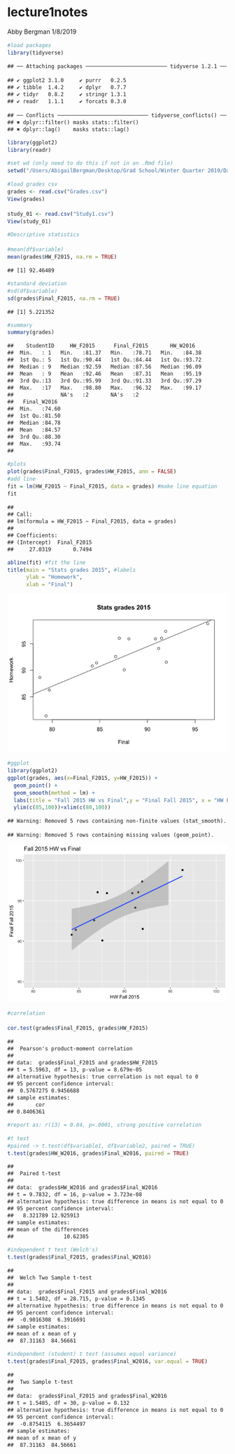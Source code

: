 lecture1notes
================
Abby Bergman
1/8/2019

``` r
#load packages
library(tidyverse)
```

    ## ── Attaching packages ────────────────────────── tidyverse 1.2.1 ──

    ## ✔ ggplot2 3.1.0     ✔ purrr   0.2.5
    ## ✔ tibble  1.4.2     ✔ dplyr   0.7.7
    ## ✔ tidyr   0.8.2     ✔ stringr 1.3.1
    ## ✔ readr   1.1.1     ✔ forcats 0.3.0

    ## ── Conflicts ───────────────────────────── tidyverse_conflicts() ──
    ## ✖ dplyr::filter() masks stats::filter()
    ## ✖ dplyr::lag()    masks stats::lag()

``` r
library(ggplot2)
library(readr)
```

``` r
#set wd (only need to do this if not in an .Rmd file)
setwd("/Users/AbigailBergman/Desktop/Grad School/Winter Quarter 2019/Data Science/datascience_repo/week_01")
```

``` r
#load grades csv
grades <- read.csv("Grades.csv")
View(grades)

study_01 <- read.csv("Study1.csv")
View(study_01)
```

``` r
#Descriptive statistics

#mean(df$variable)
mean(grades$HW_F2015, na.rm = TRUE)
```

    ## [1] 92.46489

``` r
#standard deviation
#sd(df$variable)
sd(grades$Final_F2015, na.rm = TRUE)
```

    ## [1] 5.221352

``` r
#summary
summary(grades)
```

    ##    StudentID     HW_F2015      Final_F2015       HW_W2016    
    ##  Min.   : 1   Min.   :81.37   Min.   :78.71   Min.   :84.38  
    ##  1st Qu.: 5   1st Qu.:90.44   1st Qu.:84.44   1st Qu.:93.72  
    ##  Median : 9   Median :92.59   Median :87.56   Median :96.09  
    ##  Mean   : 9   Mean   :92.46   Mean   :87.31   Mean   :95.19  
    ##  3rd Qu.:13   3rd Qu.:95.99   3rd Qu.:91.33   3rd Qu.:97.29  
    ##  Max.   :17   Max.   :98.80   Max.   :96.32   Max.   :99.17  
    ##               NA's   :2       NA's   :2                      
    ##   Final_W2016   
    ##  Min.   :74.60  
    ##  1st Qu.:81.50  
    ##  Median :84.78  
    ##  Mean   :84.57  
    ##  3rd Qu.:88.30  
    ##  Max.   :93.74  
    ## 

``` r
#plots
plot(grades$Final_F2015, grades$HW_F2015, ann = FALSE)
#add line
fit = lm(HW_F2015 ~ Final_F2015, data = grades) #make line equation
fit
```

    ## 
    ## Call:
    ## lm(formula = HW_F2015 ~ Final_F2015, data = grades)
    ## 
    ## Coefficients:
    ## (Intercept)  Final_F2015  
    ##     27.0319       0.7494

``` r
abline(fit) #fit the line
title(main = "Stats grades 2015", #labels
      ylab = "Homework", 
      xlab = "Final")
```

![](lecture_01_notes_files/figure-markdown_github/unnamed-chunk-5-1.png)

``` r
#ggplot
library(ggplot2)
ggplot(grades, aes(x=Final_F2015, y=HW_F2015)) +
  geom_point() +
  geom_smooth(method = lm) +
  labs(title = "Fall 2015 HW vs Final",y = "Final Fall 2015", x = "HW Fall 2015")+
  ylim(c(85,100))+xlim(c(80,100))
```

    ## Warning: Removed 5 rows containing non-finite values (stat_smooth).

    ## Warning: Removed 5 rows containing missing values (geom_point).

![](lecture_01_notes_files/figure-markdown_github/unnamed-chunk-6-1.png)

``` r
#correlation

cor.test(grades$Final_F2015, grades$HW_F2015)
```

    ## 
    ##  Pearson's product-moment correlation
    ## 
    ## data:  grades$Final_F2015 and grades$HW_F2015
    ## t = 5.5963, df = 13, p-value = 8.679e-05
    ## alternative hypothesis: true correlation is not equal to 0
    ## 95 percent confidence interval:
    ##  0.5767275 0.9456688
    ## sample estimates:
    ##       cor 
    ## 0.8406361

``` r
#report as: r(13) = 0.84, p<.0001, strong positive correlation
```

``` r
#t test
#paired -> t.test(df$variable1, df$variable2, paired = TRUE)
t.test(grades$HW_W2016, grades$Final_W2016, paired = TRUE)
```

    ## 
    ##  Paired t-test
    ## 
    ## data:  grades$HW_W2016 and grades$Final_W2016
    ## t = 9.7832, df = 16, p-value = 3.723e-08
    ## alternative hypothesis: true difference in means is not equal to 0
    ## 95 percent confidence interval:
    ##   8.321789 12.925913
    ## sample estimates:
    ## mean of the differences 
    ##                10.62385

``` r
#independent t test (Welch's)
t.test(grades$Final_F2015, grades$Final_W2016)
```

    ## 
    ##  Welch Two Sample t-test
    ## 
    ## data:  grades$Final_F2015 and grades$Final_W2016
    ## t = 1.5402, df = 28.715, p-value = 0.1345
    ## alternative hypothesis: true difference in means is not equal to 0
    ## 95 percent confidence interval:
    ##  -0.9016308  6.3916691
    ## sample estimates:
    ## mean of x mean of y 
    ##  87.31163  84.56661

``` r
#independent (student) t test (assumes equal variance)
t.test(grades$Final_F2015, grades$Final_W2016, var.equal = TRUE)
```

    ## 
    ##  Two Sample t-test
    ## 
    ## data:  grades$Final_F2015 and grades$Final_W2016
    ## t = 1.5485, df = 30, p-value = 0.132
    ## alternative hypothesis: true difference in means is not equal to 0
    ## 95 percent confidence interval:
    ##  -0.8754115  6.3654497
    ## sample estimates:
    ## mean of x mean of y 
    ##  87.31163  84.56661

